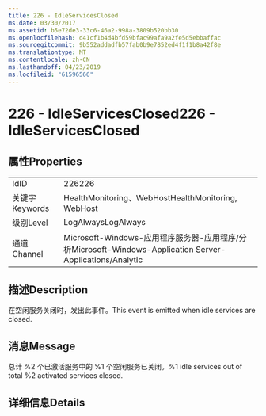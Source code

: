 ```yaml
---
title: 226 - IdleServicesClosed
ms.date: 03/30/2017
ms.assetid: b5e72de3-33c6-46a2-998a-3809b520bb30
ms.openlocfilehash: d41cf1b4d4bfd59bfac99afa9a2fe5d5ebbaffac
ms.sourcegitcommit: 9b552addadfb57fab0b9e7852ed4f1f1b8a42f8e
ms.translationtype: MT
ms.contentlocale: zh-CN
ms.lasthandoff: 04/23/2019
ms.locfileid: "61596566"
---
```

# <a name="226---idleservicesclosed"></a><span data-ttu-id="1dc7a-102">226 - IdleServicesClosed</span><span class="sxs-lookup"><span data-stu-id="1dc7a-102">226 - IdleServicesClosed</span></span>
## <a name="properties"></a><span data-ttu-id="1dc7a-103">属性</span><span class="sxs-lookup"><span data-stu-id="1dc7a-103">Properties</span></span>  
  
|||  
|-|-|  
|<span data-ttu-id="1dc7a-104">Id</span><span class="sxs-lookup"><span data-stu-id="1dc7a-104">ID</span></span>|<span data-ttu-id="1dc7a-105">226</span><span class="sxs-lookup"><span data-stu-id="1dc7a-105">226</span></span>|  
|<span data-ttu-id="1dc7a-106">关键字</span><span class="sxs-lookup"><span data-stu-id="1dc7a-106">Keywords</span></span>|<span data-ttu-id="1dc7a-107">HealthMonitoring、WebHost</span><span class="sxs-lookup"><span data-stu-id="1dc7a-107">HealthMonitoring, WebHost</span></span>|  
|<span data-ttu-id="1dc7a-108">级别</span><span class="sxs-lookup"><span data-stu-id="1dc7a-108">Level</span></span>|<span data-ttu-id="1dc7a-109">LogAlways</span><span class="sxs-lookup"><span data-stu-id="1dc7a-109">LogAlways</span></span>|  
|<span data-ttu-id="1dc7a-110">通道</span><span class="sxs-lookup"><span data-stu-id="1dc7a-110">Channel</span></span>|<span data-ttu-id="1dc7a-111">Microsoft-Windows-应用程序服务器-应用程序/分析</span><span class="sxs-lookup"><span data-stu-id="1dc7a-111">Microsoft-Windows-Application Server-Applications/Analytic</span></span>|  
  
## <a name="description"></a><span data-ttu-id="1dc7a-112">描述</span><span class="sxs-lookup"><span data-stu-id="1dc7a-112">Description</span></span>  
 <span data-ttu-id="1dc7a-113">在空闲服务关闭时，发出此事件。</span><span class="sxs-lookup"><span data-stu-id="1dc7a-113">This event is emitted when idle services are closed.</span></span>  
  
## <a name="message"></a><span data-ttu-id="1dc7a-114">消息</span><span class="sxs-lookup"><span data-stu-id="1dc7a-114">Message</span></span>  
 <span data-ttu-id="1dc7a-115">总计 %2 个已激活服务中的 %1 个空闲服务已关闭。</span><span class="sxs-lookup"><span data-stu-id="1dc7a-115">%1 idle services out of total %2 activated services closed.</span></span>  
  
## <a name="details"></a><span data-ttu-id="1dc7a-116">详细信息</span><span class="sxs-lookup"><span data-stu-id="1dc7a-116">Details</span></span>
